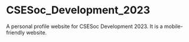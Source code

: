 # CSESoc_Development_2023

A personal profile website for CSESoc Development 2023.
It is a mobile-friendly website.
